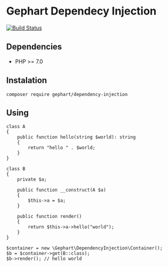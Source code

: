 Gephart Dependecy Injection
===

[![Build Status](https://travis-ci.org/gephart/dependency-injection.svg?branch=master)](https://travis-ci.org/gephart/dependency-injection)

Dependencies
---
 - PHP >= 7.0

Instalation
---

```
composer require gephart/dependency-injection
```

Using
---
```
class A
{
    public function hello(string $world): string
    {
        return "hello " . $world;
    }
}

class B
{
    private $a;

    public function __construct(A $a)
    {
        $this->a = $a;
    }

    public function render()
    {
        return $this->a->hello("world");
    }
}

$container = new \Gephart\DependencyInjection\Container();
$b = $container->get(B::class);
$b->render(); // hello world
```